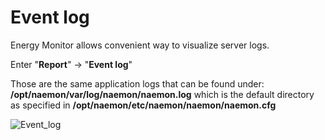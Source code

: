 # Event log 


Energy Monitor allows convenient way to visualize server logs. 


Enter "**Report**" -> "**Event log**" 

Those are the same application logs that can be found under: **/opt/naemon/var/log/naemon/naemon.log** which is the default directory as specified in **/opt/naemon/etc/naemon/naemon/naemon.cfg**


![Event_log](/media/06_00_07_01_Event_log.png)

